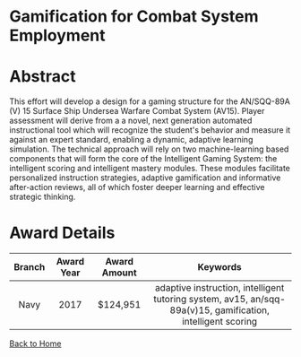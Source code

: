 
Gamification for Combat System Employment
=========================================

# Abstract


This effort will develop a design for a gaming structure for the AN/SQQ-89A (V) 15 Surface Ship Undersea Warfare Combat System (AV15). Player assessment will derive from a a novel, next generation automated instructional tool which will recognize the student's behavior and measure it against an expert standard, enabling a dynamic, adaptive learning simulation. The technical approach will rely on two machine-learning based components that will form the core of the Intelligent Gaming System: the intelligent scoring and intelligent mastery modules. These modules facilitate personalized instruction strategies, adaptive gamification and informative after-action reviews, all of which foster deeper learning and effective strategic thinking.  

# Award Details

|Branch|Award Year|Award Amount|Keywords|
| :---: | :---: | :---: | :---: |
|Navy|2017|$124,951|adaptive instruction, intelligent tutoring system, av15, an/sqq-89a(v)15, gamification, intelligent scoring|
  
  


[Back to Home](https://github.com/chrischow/dod_sbir_awards#1939)